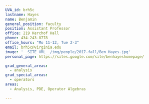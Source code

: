 ```yaml
---
UVA_id: brh5c
lastname: Hayes
name: Benjamin
general_position: faculty
position: Assistant Professor
office: 219 Kerchof Hall
phone: 434-243-8778
office_hours: "Mo 11-12, Tue 2-3"
email: brh5c@virginia.edu
image: '__SITE_URL__/img/people/2017-fall/Ben Hayes.jpg'
personal_page: https://sites.google.com/site/benhayeshomepage/

grad_general_areas:
  - analysis
grad_special_areas:
  - operators
areas:
  - Analysis, PDE, Operator Algebras

---
```

